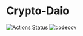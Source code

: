 # Crypto-Daio

[![Actions Status](https://github.com/inuitwallet/crypto-daio/workflows/test_deploy/badge.svg)](https://github.com/inuitwallet/crypto-daio/actions)
[![codecov](https://codecov.io/gh/inuitwallet/crypto-daio/branch/master/graph/badge.svg)](https://codecov.io/gh/inuitwallet/crypto-daio)